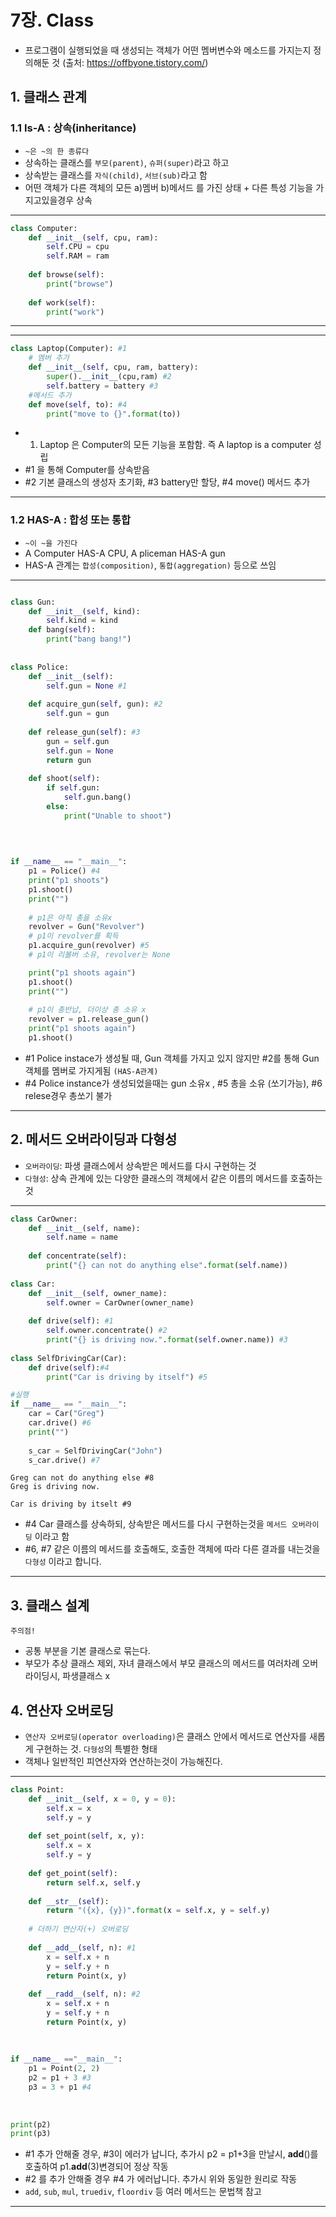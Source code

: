 # 7장. Class
- 프로그램이 실행되었을 때 생성되는 객체가 어떤 멤버변수와 메소드를 가지는지 정의해둔 것 (출처: https://offbyone.tistory.com/)

## 1. 클래스 관계

### 1.1 Is-A : 상속(inheritance)
- `~은 ~의 한 종류다`
- 상속하는 클래스를 `부모(parent)`, `슈퍼(super)`라고 하고
- 상속받는 클래스를 `자식(child)`, `서브(sub)`라고 함
- 어떤 객체가 다른 객체의 모든 a)멤버 b)메서드 를 가진 상태 + 다른 특성 기능을 가지고있을경우 상속

---
```python
class Computer:
    def __init__(self, cpu, ram):
        self.CPU = cpu
        self.RAM = ram
        
    def browse(self):
        print("browse")
        
    def work(self):
        print("work")
```
---
---
```python
class Laptop(Computer): #1
    # 멤버 추가
    def __init__(self, cpu, ram, battery):
        super().__init__(cpu,ram) #2
        self.battery = battery #3
    #메서드 추가
    def move(self, to): #4
        print("move to {}".format(to))

```
- 1. Laptop 은 Computer의 모든 기능을 포함함. 즉 A laptop is a computer 성립
- #1 을 통해 Computer를 상속받음
- #2 기본 클래스의 생성자 초기화, #3 battery만 할당, #4 move() 메서드 추가
---

### 1.2 HAS-A : 합성 또는 통합
- `~이 ~을 가진다`
- A Computer HAS-A CPU, A pliceman HAS-A gun
- HAS-A 관계는 `합성(composition)`, `통합(aggregation)` 등으로 쓰임
---
```python

class Gun:
    def __init__(self, kind):
        self.kind = kind
    def bang(self):
        print("bang bang!")
        
        
class Police:
    def __init__(self):
        self.gun = None #1
   
    def acquire_gun(self, gun): #2
        self.gun = gun
        
    def release_gun(self): #3
        gun = self.gun
        self.gun = None
        return gun
    
    def shoot(self):
        if self.gun:
            self.gun.bang()
        else:
            print("Unable to shoot")
    

    
    
if __name__ == "__main__":
    p1 = Police() #4
    print("p1 shoots")
    p1.shoot()
    print("")
    
    # p1은 아직 총을 소유x
    revolver = Gun("Revolver")
    # p1이 revolver를 획득
    p1.acquire_gun(revolver) #5
    # p1이 리볼버 소유, revolver는 None

    print("p1 shoots again")
    p1.shoot()
    print("")
    
    # p1이 총반납, 더이상 총 소유 x
    revolver = p1.release_gun()
    print("p1 shoots again")
    p1.shoot()


```
- #1 Police instace가 생성될 때, Gun 객체를 가지고 있지 않지만 #2를 통해 Gun객체를 멤버로 가지게됨 `(HAS-A관계)`
- #4 Police instance가 생성되었을때는 gun 소유x , #5 총을 소유 (쏘기가능), #6 relese경우 총쏘기 불가
---

## 2. 메서드 오버라이딩과 다형성
 
- `오버라이딩`: 파생 클래스에서 상속받은 메서드를 다시 구현하는 것
- `다형성`: 상속 관계에 있는 다양한 클래스의 객체에서 같은 이름의 메서드를 호출하는 것

---
```python
class CarOwner:
    def __init__(self, name):
        self.name = name
        
    def concentrate(self):
        print("{} can not do anything else".format(self.name))
        
class Car:
    def __init__(self, owner_name):
        self.owner = CarOwner(owner_name)
        
    def drive(self): #1
        self.owner.concentrate() #2
        print("{} is driving now.".format(self.owner.name)) #3
        
class SelfDrivingCar(Car):
    def drive(self):#4
        print("Car is driving by itself") #5

#실행        
if __name__ == "__main__":
    car = Car("Greg")
    car.drive() #6
    print("")
    
    s_car = SelfDrivingCar("John")
    s_car.drive() #7

```
    Greg can not do anything else #8
    Greg is driving now.
    
    Car is driving by itselt #9

- #4 Car 클래스를 상속하되, 상속받은 메서드를 다시 구현하는것을 `메서드 오버라이딩` 이라고 함
- #6, #7 같은 이름의 메서드를 호출해도, 호출한 객체에 따라 다른 결과를 내는것을 `다형성` 이라고 합니다. 
---

## 3. 클래스 설계
`주의점!`
- 공통 부분을 기본 클래스로 묶는다.
- 부모가 추상 클래스 제외, 자녀 클래스에서 부모 클래스의 메서드를 여러차례 오버라이딩시, 파생클래스 x



## 4. 연산자 오버로딩
- `연산자 오버로딩(operator overloading)`은 클래스 안에서 메서드로 연산자를 새롭게 구현하는 것. `다형성`의 특별한 형태
- 객체나 일반적인 피연산자와 연산하는것이 가능해진다.

---
```python
class Point:
    def __init__(self, x = 0, y = 0):
        self.x = x
        self.y = y
        
    def set_point(self, x, y):
        self.x = x
        self.y = y
        
    def get_point(self):
        return self.x, self.y
    
    def __str__(self):
        return "({x}, {y})".format(x = self.x, y = self.y)
    
    # 더하기 연산자(+) 오버로딩
    
    def __add__(self, n): #1
        x = self.x + n
        y = self.y + n
        return Point(x, y)
    
    def __radd__(self, n): #2
        x = self.x + n
        y = self.y + n
        return Point(x, y)
    
    
    
if __name__ =="__main__":
    p1 = Point(2, 2)
    p2 = p1 + 3 #3
    p3 = 3 + p1 #4
    
    
    
print(p2)
print(p3)
```

- #1 추가 안해줄 경우, #3이 에러가 납니다, 추가시 p2 = p1+3을 만날시, __add__()를 호출하여 p1.__add__(3)변경되어 정상 작동
- #2 를 추가 안해줄 경우 #4 가 에러납니다. 추가시 위와 동일한 원리로 작동
- `add`, `sub`, `mul`, `truediv`, `floordiv` 등 여러 메서드는 문법책 참고
---
